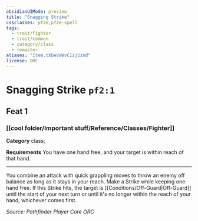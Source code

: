 ```yaml
---
obsidianUIMode: preview
title: "Snagging Strike"
cssclasses: pf2e,pf2e-spell
tags:
  - trait/fighter
  - trait/common
  - category/class
  - remaster
aliases: "Item.tXbeVaWvC1ij2znd"
license: ORC
---
```

# Snagging Strike `pf2:1`
## Feat 1
### [[cool folder/Important stuff/Reference/Classes/Fighter]]

**Category** class; 




**Requirements** You have one hand free, and your target is within reach of that hand.

* * *

You combine an attack with quick grappling moves to throw an enemy off balance as long as it stays in your reach. Make a Strike while keeping one hand free. If this Strike hits, the target is [[Conditions/Off-Guard|Off-Guard]] until the start of your next turn or until it's no longer within the reach of your hand, whichever comes first.

*Source: Pathfinder Player Core*
*ORC*